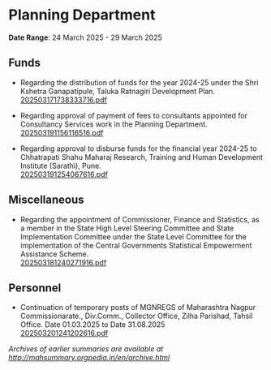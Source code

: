 # Planning Department

**Date Range**: 24 March 2025 - 29 March 2025


## Funds
- Regarding the distribution of funds for the year 2024-25 under the Shri Kshetra Ganapatipule, Taluka Ratnagiri Development Plan.\
  [202503171738333716.pdf](https://gr.maharashtra.gov.in/Site/Upload/Government%20Resolutions/English/202503171738333716.pdf)

- Regarding approval of payment of fees to consultants appointed for Consultancy Services work in the Planning Department.\
  [202503191156116516.pdf](https://gr.maharashtra.gov.in/Site/Upload/Government%20Resolutions/English/202503191156116516.pdf)

- Regarding approval to disburse funds for the financial year 2024-25 to Chhatrapati Shahu Maharaj Research, Training and Human Development Institute (Sarathi), Pune.\
  [202503191254067616.pdf](https://gr.maharashtra.gov.in/Site/Upload/Government%20Resolutions/English/202503191254067616.pdf)

## Miscellaneous
- Regarding the appointment of Commissioner, Finance and Statistics, as a member in the State High Level Steering Committee and State Implementation Committee under the State Level Committee for the implementation of the Central Governments Statistical Empowerment Assistance Scheme.\
  [202503181240271916.pdf](https://gr.maharashtra.gov.in/Site/Upload/Government%20Resolutions/English/202503181240271916.pdf)

## Personnel
- Continuation of temporary posts of MGNREGS of Maharashtra  Nagpur Commissionarate., Div.Comm., Collector Office, Zilha Parishad, Tahsil Office. Date 01.03.2025 to Date 31.08.2025\
  [202503201241202616.pdf](https://gr.maharashtra.gov.in/Site/Upload/Government%20Resolutions/English/202503201241202616.pdf)


*Archives of earlier summaries are available at http://mahsummary.orgpedia.in/en/archive.html*
